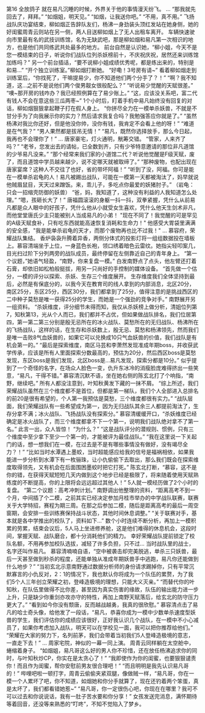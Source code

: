 第16 全放鸽子
	就在易凡沉睡的时候，外界关于他的事情漫天纷飞。
	...
	“那我就先回去了，拜拜。”
	“如烟姐，明天见。”
	“如烟，让我送你吧。”
	“不用，真不用。”
	飞扬战队庆功宴结束，柳如烟正告辞队友们，杨沸一身劲装头顶红发站在她身侧，她的好闺蜜周青云则站在另一侧，两人目送柳如烟上了无人出租车离开。
	车辆快速驶向市里最有名的武技训练馆，名为无缺武吧，那是柳如烟和易凡第一次相识的地方，也是他们共同练武共处最多的地方。
	前台自然是认识她，“柳小姐，今天不是您一模结束的日子，听说你们战队位列杀妖榜前十，不庆祝庆祝，居然还来训练馆加练吗？”
	另一个前台插话，“要不说柳小姐成绩优秀呢，都是练出来的，特别是和易...”
	“开个独立训练室。”柳如烟打断她。
	“好嘞！3号房有请~”
	看着柳如烟走到训练室后，“你找死了，干嘛提易少，你不知道他们两个分手了？！”
	“啊？我不知道，这...之前不是说他们两个俊男靓女很般配么？”
	“听说易少觉醒的天赋很差。”
	“噢~那开房的钱咋办？我已经照例算在了易少账上。”
	“这，应该没关系吧，富二代有钱人不会在意这些三瓜两枣~”
	1个小时后，盯着手机中易凡始终没有回复的对话，柳如烟狠狠拿起鞭子打在假人身上。
	“你拼尽全力在一模单杀妖兽，不就是不甘分手为了向我展示你的实力？然后请求我复合吗？我勉强答应你就是了。”
	“虽然杨沸对我比你还好，但是他没你帅，没你有钱，我肯定不会看上他的呀！”
	“难道是在气我？”
	“男人果然都是拔吊无情！”
	“易凡，既然你选择放手，那么今日起，我再也不会理你了！”
	...
	唐家豪宅，灯火通明，觥筹交错。
	“管家，人来齐了吗？”
	“老爷，您发出去的请帖，已全数到齐，只有少爷特意邀请的那位非凡道馆的少爷易凡没来。”
	“那个经常来我们家的小道馆二代？听说他觉醒是F级天赋，废了，而且道馆中学员越来越少，说不定哪天就被取缔了。”
	“那种废物，也配出现在唐家宴席？这种人不交往了也好，省的带坏阿福！”
	“听到了没，阿福。你可是能在一模单杀岩龟的人！易凡被踢出战队，可能在一模第一天都被淘汰了，妈早就说他贼眉鼠目，天天过来蹭饭。来，乖儿子，多吃点你最爱的妖猪肘子。”
	（岩龟：只会一招缩壳防御的妖兽）
	“爸，妈，我知道了，这种没有利益的人我知道怎么处理。”
	“嗯，孩砸长大了！”
	唐福圆滚滚的身躯一抖一抖，双拳紧握，凭什么从前易凡都是众人眼中的好孩子，凭什么他从小就受女生喜欢，凭什么他天生剑术非凡，而他堂堂唐氏少主只能被别人当成易凡的小弟！
	"现在不同了！我觉醒的可是罕见的A级天赋食补，只有吃东西就能高速恢复消耗和生命力！"
	他感受大胃袋里满满的安全感，"我是能单杀岩龟的天才，而那个废物再也比不过我！"
	...
	慕容府，荣耀战队集结。
	香炉袅袅升腾着异香，两侧分体式的投影灯将一组组数据投在墙板上。慕容清端坐于上位，一身蓝色长袍，领口绣着暗色云雷纹。她指尖轻叩案几，目光扫过阶下分列两旁的战队成员，最终停留在左侧靠近自己的青年身上。
	“第一个议题，”她语气轻盈，“南野，你来复盘一模。”
	白发南野点了点头，他左臂还打着石膏，却依旧如松柏般挺拔，用另一只尚好的手控制的媒体设备。
	“首先做一个估分，一模的评分以探索、杀妖、生存三个维度展开。
	生存维度我们全体坚持到最后，必然是有保底分的，以我今天在教育司的线人拿到的内部消息，北区20分，南区25分，东区25分，西区30分，我们都拿到了25分，值得注意的是挑战西区的二中种子莫愁是唯一获得25分的学生，而她是一个强劲的竞争对手。”
	南野展开另一组资料。
	“杀妖维度，评分细节未得而知，我仅从杀妖榜上做分析，清姐位列第7，知秋第13，光从个人而已，我们都并不占优，但如果做战队排名，我们位居第四，第一第二第三分别是殷无忌所在的冰火战队、莫愁所在的无归战队、杨沸所在的飞扬战队，这样的话，在生存和杀妖数上，殷无忌、莫愁和杨沸领先，然而我们是唯一击败8气血妖兽的，如果它可以兑换成10只气血妖兽的价值，我们战队是有机会第一的。”
	“最后是探索维度，南区马芸和李萧然发现准成年期boss，并收获武学传承，应该是所有人里面探索分数最高的，预估为20分，然后西区boss是莫愁发现，东区boss是我们发现，北区boss是...易凡发现，探索分都是10分。”
	似乎提到了一个奇怪的名字，在场众人脸色一变，仇升东冰冷的消瘦脸庞难得挤出一些笑意，“易凡，干得不错。”
	慕容清沉默不语，坐在她右侧的陈玄北打了个响指，“南野，继续吧。”
	所有人都没注意到，叶知秋黄发下藏的一抹不屑。
	“综上所述，我们荣耀战队虽然在三个维度都不是首位，但都是第一梯队，我们个人全部进入总排名的前20是很有希望的，个人第一我预估是莫愁，三个维度都很有实力。”
	“战队层面，我们荣耀战队有一些希望成为第一，因为无归战队其余三人都提前淘汰了，生存分拿不满；冰火战队、飞扬战队没有探索分。”
	慕容清缓缓开口，“杀妖维度已经确定是冰火战队了，而三个维度都拿不下一个第一，说明我们战队绝对拿不了第一名。”
	此言一出，众人皆惊！
	“为什么？”
	“这是战队评分的潜规则、惯例，只有三个维度中至少拿下至少一个第一的，才能被评为最佳战队。”
	“我在这里说一下关起门的话，想一想我们在一模，在过去是不是有哪些事情没有做好，没有竭尽全力？！”
	“比如当时水潭遇上墨蛟，当时超能感应给我的信号是福祸相依，如果我能进一步分析到水潭下有一枚骊珠，让小仇偷偷下去取出，那么我们既会在探索维度取得领先，又有机会在后面围困墨蛟时把它打死。”
	陈玄北打断，“慕容，这不是你的错，在获得天赋短短几天内做到这个地步已经是极限了，将来随着使用天赋熟练度的不断提高，你的上限将会远远超过其他人！”
	5人就一模经历做了2个小时的复盘。
	“第二个议题：高考冲刺计划。”
	南野调出他整理的资料，“距离高考不到一个月，中间插了个二模，之前其实已经决定参加月桂市举办的中学战队联赛，联赛关乎大学特招，赛程为期三周。在那之后参加二模，随后是距离高考的最后一周空窗期，会安排一些训练赛保持战斗状态，其他时间休息调整。”
	“关于联赛对手，基本就是各中学推出的校队了，资料如下...”
	数个小时连续不断分析，再加上一模积累的劳累，结束会议后，5人马上坐进修养舱，这是他们难得的休息机会，这段时间，掌握天赋、战队磨合，都十分消耗他们的精力。
	幸好荣耀战队提前锁定了校队名额，不用再参加校队选拔，减轻了许多负担，只不过...
	当时战队里的战士，名字还叫作易凡。
	慕容清喃喃自语，“空中被袭击却完美脱逃，单杀三只妖兽，最后一天甚至做到秒杀的程度，还能单独从准成年期妖兽手中逃跑，易凡你还能做到什么地步？”
	“当初玄北示意南野通过数据分析师的身份请求踢掉你，只有平常沉默寡言的小仇反对，2：1的情况下，我也默认你将成为一个队伍的累赘，为了我们5个人三年创立荣耀之初，登峰造极境的理想，只能大义灭亲。”
	“而替代你的叶知秋，在队伍里做得不比你差，甚至因为真实伤害的缘故，队伍的输出能力进一步上升，只是缺少你重剑亦攻亦守的特性，再加上南野天赋落后，给玄北的防守压力更大了。”
	“看到如今你没有颓唐，反而越战越勇，我真的很欣慰。”
	慕容清点击了易凡的哈士奇头像，给他发了一段话，“易凡，恭喜你成为一模中少数单杀速度型妖兽的学生，我们评估你的成绩应该很好，正好我认识几个战队，在一模中不小心减员了，如果你考虑加入战队，明天可以在学校见一面，我可以把你推荐给他们。”
	“荣耀在大家的努力下，名列前茅，我们会带着当初我们5人登峰造极境的意志，一直走下去！”
	...
	周家宅院，神似的一幕一同上演。
	周青云同样躺在太空舱中，蜷缩着身子。
	“如烟姐，易凡哥这么好的男人你不珍惜，还在放任杨沸追求你的同时，与叶知秋炒CP，你实在是太贪心了！”
	“我即使作为你的闺蜜，也要狠狠谴责你！而且作为闺蜜，帮你安慰前男友很合理吧！”
	“而且明明是我先认识易凡哥的！”
	哔哩吧啦一顿打字，周青云偷偷夹紧双腿，像做贼一样，“易凡哥，你在一模一个人累坏了吧，你不知道，如烟她和你分手就算了，现在还钓着两个笨蛋，真是太坏了，我们都看错她惹~”
	“易凡哥，你一定很伤心吧，你现在在哪里？我可不可以过去和你说说话，我有一肚子苦水要和你分享！”
	女孩发送完消息，满怀期待等着回音，还没等来熟悉的“叮咚”，不知不觉陷入了梦乡。
	
	
	
	
	
	


	